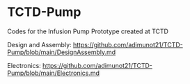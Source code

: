 # TCTD-Pump
Codes for the Infusion Pump Prototype created at TCTD

Design and Assembly: https://github.com/adimunot21/TCTD-Pump/blob/main/DesignAssembly.md

Electronics: https://github.com/adimunot21/TCTD-Pump/blob/main/Electronics.md
